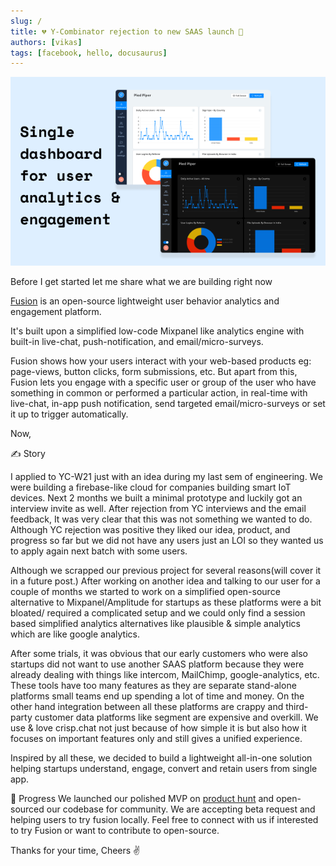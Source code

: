 ```yaml
---
slug: /
title: 💔 Y-Combinator rejection to new SAAS launch 🚀
authors: [vikas]
tags: [facebook, hello, docusaurus]
---
```


![Docusaurus Plushie](./Piedpiper.png)


Before I get started let me share what we are building right now

[Fusion]("https://fusionhq.co") is an open-source lightweight user behavior analytics and engagement platform.

It's built upon a simplified low-code Mixpanel like analytics engine with built-in live-chat, push-notification, and email/micro-surveys.

Fusion shows how your users interact with your web-based products eg: page-views, button clicks, form submissions, etc. But apart from this, Fusion lets you engage with a specific user or group of the user who have something in common or performed a particular action, in real-time with live-chat, in-app push notification, send targeted email/micro-surveys or set it up to trigger automatically.

Now,

✍️ Story

I applied to YC-W21 just with an idea during my last sem of engineering. We were building a firebase-like cloud for companies building smart IoT devices. Next 2 months we built a minimal prototype and luckily got an interview invite as well. After rejection from YC interviews and the email feedback, It was very clear that this was not something we wanted to do. Although YC rejection was positive they liked our idea, product, and progress so far but we did not have any users just an LOI so they wanted us to apply again next batch with some users.

Although we scrapped our previous project for several reasons(will cover it in a future post.) After working on another idea and talking to our user for a couple of months we started to work on a simplified open-source alternative to Mixpanel/Amplitude for startups as these platforms were a bit bloated/ required a complicated setup and we could only find a session based simplified analytics alternatives like plausible & simple analytics which are like google analytics.

After some trials, it was obvious that our early customers who were also startups did not want to use another SAAS platform because they were already dealing with things like intercom, MailChimp, google-analytics, etc. These tools have too many features as they are separate stand-alone platforms small teams end up spending a lot of time and money. On the other hand integration between all these platforms are crappy and third-party customer data platforms like segment are expensive and overkill. We use & love crisp.chat not just because of how simple it is but also how it focuses on important features only and still gives a unified experience.

Inspired by all these, we decided to build a lightweight all-in-one solution helping startups understand, engage, convert and retain users from single app.

🚀 Progress
We launched our polished MVP on [product hunt](https://www.producthunt.com/posts/fusion-4) and open-sourced our codebase for community. We are accepting beta request and helping users to try fusion locally. Feel free to connect with us if interested to try Fusion or want to contribute to open-source.

Thanks for your time,
Cheers ✌️


